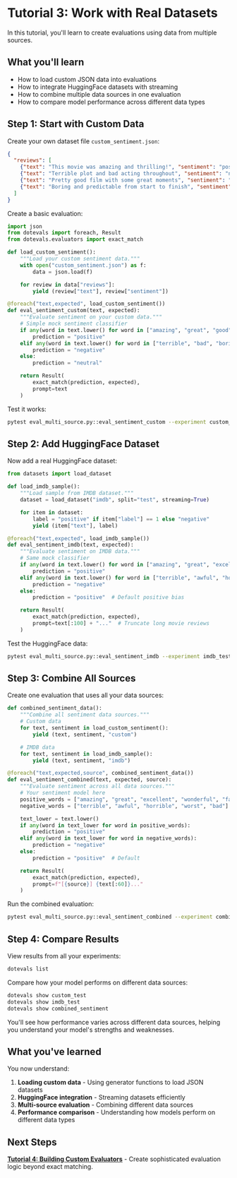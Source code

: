 # Tutorial 3: Work with Real Datasets

In this tutorial, you'll learn to create evaluations using data from multiple sources.

## What you'll learn

- How to load custom JSON data into evaluations
- How to integrate HuggingFace datasets with streaming
- How to combine multiple data sources in one evaluation
- How to compare model performance across different data types

## Step 1: Start with Custom Data

Create your own dataset file `custom_sentiment.json`:

```json
{
  "reviews": [
    {"text": "This movie was amazing and thrilling!", "sentiment": "positive"},
    {"text": "Terrible plot and bad acting throughout", "sentiment": "negative"},
    {"text": "Pretty good film with some great moments", "sentiment": "positive"},
    {"text": "Boring and predictable from start to finish", "sentiment": "negative"}
  ]
}
```

Create a basic evaluation:

```python title="eval_multi_source.py"
import json
from dotevals import foreach, Result
from dotevals.evaluators import exact_match

def load_custom_sentiment():
    """Load your custom sentiment data."""
    with open("custom_sentiment.json") as f:
        data = json.load(f)

    for review in data["reviews"]:
        yield (review["text"], review["sentiment"])

@foreach("text,expected", load_custom_sentiment())
def eval_sentiment_custom(text, expected):
    """Evaluate sentiment on your custom data."""
    # Simple mock sentiment classifier
    if any(word in text.lower() for word in ["amazing", "great", "good"]):
        prediction = "positive"
    elif any(word in text.lower() for word in ["terrible", "bad", "boring"]):
        prediction = "negative"
    else:
        prediction = "neutral"

    return Result(
        exact_match(prediction, expected),
        prompt=text
    )
```

Test it works:

```bash
pytest eval_multi_source.py::eval_sentiment_custom --experiment custom_test
```

## Step 2: Add HuggingFace Dataset

Now add a real HuggingFace dataset:

```python
from datasets import load_dataset

def load_imdb_sample():
    """Load sample from IMDB dataset."""
    dataset = load_dataset("imdb", split="test", streaming=True)

    for item in dataset:
        label = "positive" if item["label"] == 1 else "negative"
        yield (item["text"], label)

@foreach("text,expected", load_imdb_sample())
def eval_sentiment_imdb(text, expected):
    """Evaluate sentiment on IMDB data."""
    # Same mock classifier
    if any(word in text.lower() for word in ["amazing", "great", "excellent", "wonderful"]):
        prediction = "positive"
    elif any(word in text.lower() for word in ["terrible", "awful", "horrible", "worst"]):
        prediction = "negative"
    else:
        prediction = "positive"  # Default positive bias

    return Result(
        exact_match(prediction, expected),
        prompt=text[:100] + "..."  # Truncate long movie reviews
    )
```

Test the HuggingFace data:

```bash
pytest eval_multi_source.py::eval_sentiment_imdb --experiment imdb_test
```

## Step 3: Combine All Sources

Create one evaluation that uses all your data sources:

```python
def combined_sentiment_data():
    """Combine all sentiment data sources."""
    # Custom data
    for text, sentiment in load_custom_sentiment():
        yield (text, sentiment, "custom")

    # IMDB data
    for text, sentiment in load_imdb_sample():
        yield (text, sentiment, "imdb")

@foreach("text,expected,source", combined_sentiment_data())
def eval_sentiment_combined(text, expected, source):
    """Evaluate sentiment across all data sources."""
    # Your sentiment model here
    positive_words = ["amazing", "great", "excellent", "wonderful", "fantastic"]
    negative_words = ["terrible", "awful", "horrible", "worst", "bad"]

    text_lower = text.lower()
    if any(word in text_lower for word in positive_words):
        prediction = "positive"
    elif any(word in text_lower for word in negative_words):
        prediction = "negative"
    else:
        prediction = "positive"  # Default

    return Result(
        exact_match(prediction, expected),
        prompt=f"[{source}] {text[:60]}..."
    )
```

Run the combined evaluation:

```bash
pytest eval_multi_source.py::eval_sentiment_combined --experiment combined_sentiment
```

## Step 4: Compare Results

View results from all your experiments:

```bash
dotevals list
```

Compare how your model performs on different data sources:

```bash
dotevals show custom_test
dotevals show imdb_test
dotevals show combined_sentiment
```

You'll see how performance varies across different data sources, helping you understand your model's strengths and weaknesses.

## What you've learned

You now understand:

1. **Loading custom data** - Using generator functions to load JSON datasets
2. **HuggingFace integration** - Streaming datasets efficiently
3. **Multi-source evaluation** - Combining different data sources
4. **Performance comparison** - Understanding how models perform on different data types

## Next Steps

**[Tutorial 4: Building Custom Evaluators](04-building-custom-evaluators.md)** - Create sophisticated evaluation logic beyond exact matching.
